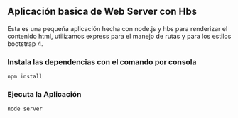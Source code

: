 ## Aplicación basica de Web Server con Hbs

Esta es una pequeña aplicación hecha con node.js y hbs para renderizar el contenido 
html, utilizamos express para el manejo de rutas y para los estilos bootstrap 4.

### Instala las dependencias con el comando por consola

```
npm install 
```
### Ejecuta la Aplicación

```
node server
```